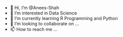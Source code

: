 - 👋 Hi, I’m @Anees-Shah
- 👀 I’m interested in Data Science
- 🌱 I’m currently learning R Programming and Python
- 💞️ I’m looking to collaborate on ...
- 📫 How to reach me ...

<!---
Anees-Shah/Anees-Shah is a ✨ special ✨ repository because its `README.md` (this file) appears on your GitHub profile.
You can click the Preview link to take a look at your changes.
--->
